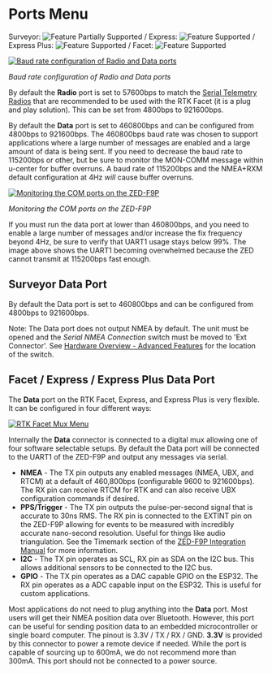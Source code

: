 # Ports Menu

Surveyor: ![Feature Partially Supported](https://raw.githubusercontent.com/sparkfun/SparkFun_RTK_Firmware/main/docs/img/YellowDot.png) / Express: ![Feature Supported](https://raw.githubusercontent.com/sparkfun/SparkFun_RTK_Firmware/main/docs/img/GreenDot.png) / Express Plus: ![Feature Supported](https://raw.githubusercontent.com/sparkfun/SparkFun_RTK_Firmware/main/docs/img/GreenDot.png) / Facet: ![Feature Supported](https://raw.githubusercontent.com/sparkfun/SparkFun_RTK_Firmware/main/docs/img/GreenDot.png)

[![Baud rate configuration of Radio and Data ports](https://cdn.sparkfun.com/assets/learn_tutorials/1/8/5/7/SparkFun_RTK_Express_-_Ports_Menu.jpg)](https://cdn.sparkfun.com/assets/learn_tutorials/1/8/5/7/SparkFun_RTK_Express_-_Ports_Menu.jpg)

*Baud rate configuration of Radio and Data ports*

By default the **Radio** port is set to 57600bps to match the [Serial Telemetry Radios](https://www.sparkfun.com/products/19032) that are recommended to be used with the RTK Facet (it is a plug and play solution). This can be set from 4800bps to 921600bps.

By default the **Data** port is set to 460800bps and can be configured from 4800bps to 921600bps. The 460800bps baud rate was chosen to support applications where a large number of messages are enabled and a large amount of data is being sent. If you need to decrease the baud rate to 115200bps or other, but be sure to monitor the MON-COMM message within u-center for buffer overruns. A baud rate of 115200bps and the NMEA+RXM default configuration at 4Hz *will* cause buffer overruns.

[![Monitoring the COM ports on the ZED-F9P](https://cdn.sparkfun.com/r/600-600/assets/learn_tutorials/1/8/5/7/SparkFun_RTK_Express_-_Ports_Menu_MON-COMM_Overrun.jpg)](https://cdn.sparkfun.com/assets/learn_tutorials/1/8/5/7/SparkFun_RTK_Express_-_Ports_Menu_MON-COMM_Overrun.jpg)

*Monitoring the COM ports on the ZED-F9P*

If you must run the data port at lower than 460800bps, and you need to enable a large number of messages and/or increase the fix frequency beyond 4Hz, be sure to verify that UART1 usage stays below 99%. The image above shows the UART1 becoming overwhelmed because the ZED cannot transmit at 115200bps fast enough.

## Surveyor Data Port

By default the Data port is set to 460800bps and can be configured from 4800bps to 921600bps. 

Note: The Data port does not output NMEA by default. The unit must be opened and the *Serial NMEA Connection* switch must be moved to 'Ext Connector'. See [Hardware Overview - Advanced Features](https://learn.sparkfun.com/tutorials/sparkfun-rtk-surveyor-hookup-guide/all#hardware-overview---advanced-features) for the location of the switch.

## Facet / Express / Express Plus Data Port

The **Data** port on the RTK Facet, Express, and Express Plus is very flexible. It can be configured in four different ways:

[![RTK Facet Mux Menu](https://cdn.sparkfun.com/assets/learn_tutorials/1/8/5/7/SparkFun_RTK_Express_-_Ports_Menu_Mux.jpg)](https://cdn.sparkfun.com/assets/learn_tutorials/1/8/5/7/SparkFun_RTK_Express_-_Ports_Menu_Mux.jpg)

Internally the **Data** connector is connected to a digital mux allowing one of four software selectable setups. By default the Data port will be connected to the UART1 of the ZED-F9P and output any messages via serial.

* **NMEA** - The TX pin outputs any enabled messages (NMEA, UBX, and RTCM) at a default of 460,800bps (configurable 9600 to 921600bps). The RX pin can receive RTCM for RTK and can also receive UBX configuration commands if desired.
* **PPS/Trigger** - The TX pin outputs the pulse-per-second signal that is accurate to 30ns RMS. The RX pin is connected to the EXTINT pin on the ZED-F9P allowing for events to be measured with incredibly accurate nano-second resolution. Useful for things like audio triangulation. See the Timemark section of the [ZED-F9P Integration Manual](https://cdn.sparkfun.com/assets/learn_tutorials/1/8/5/7/ZED-F9P_IntegrationManual__UBX-18010802_.pdf) for more information.
* **I2C** - The TX pin operates as SCL, RX pin as SDA on the I2C bus. This allows additional sensors to be connected to the I2C bus.
* **GPIO** - The TX pin operates as a DAC capable GPIO on the ESP32. The RX pin operates as a ADC capable input on the ESP32. This is useful for custom applications.

Most applications do not need to plug anything into the **Data** port. Most users will get their NMEA position data over Bluetooth. However, this port can be useful for sending position data to an embedded microcontroller or single board computer. The pinout is 3.3V / TX / RX / GND. **3.3V** is provided by this connector to power a remote device if needed. While the port is capable of sourcing up to 600mA, we do not recommend more than 300mA. This port should not be connected to a power source.